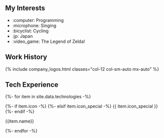 <div class="row">
    <div class="col-12 col-sm-6">
        <h2>My Interests</h2>
        <ul class="fa-ul interests mx-auto col-auto mx-sm-0 col-sm-11 offset-sm-1">
            <li><span class="fa-li">:computer:</span> Programming</li>
            <li><span class="fa-li">:microphone:</span> Singing</li>
            <li><span class="fa-li">:bicyclist:</span> Cycling</li>
            <li><span class="fa-li">:jp:</span> Japan</li>
            <li><span class="fa-li">:video_game:</span> The Legend of Zelda!</li>
        </ul>
    </div>
    <div class="col-12 col-sm-6">
        <h2>Work History</h2>
        {% include company_logos.html classes="col-12 col-sm-auto mx-auto" %}
    </div>
</div>
<div class="row justify-content-around pb-3" id="tech">
    <div class="col-12">
        <h2>Tech Experience</h2>
    </div>
    {%- for item in site.data.technologies -%}
    <div class="col-auto">
        <p class="text-center icon">
            {%- if item.icon -%}
                <i class="fa-fw {{item.icon}} icon-color-{% cycle 1,2,3,4,5 %}"></i>
            {%- elsif item.icon_special -%}
                <span class="icon-color-{% cycle 1,2,3,4,5 %}">{{ item.icon_special }}</span>
            {%- endif -%}
        </p>
        <p class="h5 text-center">{{item.name}}</p>
    </div>
    {%- endfor -%}
    <!-- below: hack for left-justified auto cols -->
    <div class="col-auto col-extra"><div></div></div>
    <div class="col-auto col-extra"><div></div></div>
    <div class="col-auto col-extra"><div></div></div>
    <div class="col-auto col-extra"><div></div></div>
    <div class="col-auto col-extra"><div></div></div>

</div>
